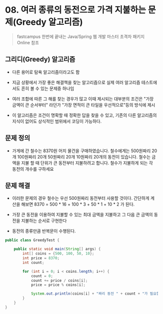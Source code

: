 # 08. 여러 종류의 동전으로 가격 지불하는 문제(Greedy 알고리즘)

> fastcampus 한번에 끝내는 Java/Spring 웹 개발 마스터 초격차 패키지 Online 참조

## 그리디(Greedy) 알고리즘

- 다른 용어로 탐욕 알고리즘이라고도 함

- 지금 상황에서 가장 좋은 해결책을 찾는 알고리즘으로 실제 여러 알고리즘 테스트에서도 흔히 볼 수 있는 문제중 하나임

- 여러 조합에 따른 그 해를 찾는 경우가 많고 이때 제시되는 대부분의 조건은 "가장 금액이 큰 순서부터" 라던가 "가장 면적이 큰 타일을 우선적으로"등의 방식에 제시

- 이 알고리즘은 조건이 명확할 때 정확한 답을 찾을 수 있고, 기존의 다른 알고리즘의 지식이 없어도 상식적인 범위에서 코딩이 가능하다.


## 문제 정의

- 가게에 간 철수는 8370원 어치 물건을 구매하였습니다. 철수에게는 500원짜리 20개 100원짜리 20개  50원짜리 20개 10원짜리 20개의 동전이 있습니다. 철수는 금액을 지불 할 때 단위가 큰 동전부터 지불하려고 합니다. 철수가 지불하게 되는 각 동전의 개수를 구하세요

## 문제 해결

- 이러한 문제의 경우 철수는 우선 500원짜리 동전부터 사용할 것이다. 간단하게 계산을 해보면 8370 = 500 * 16 + 100 * 3 + 50 * 1 + 10 * 2 가 된다.

- 가장 큰 동전을 이용하여 지불할 수 있는 최대 금액을 지불하고 그 다음 큰 금액의 동전을 지불하는 순서로 구현한다

- 동전의 종류만큼 반복문이 수행된다.

```java
public class GreedyTest {

    public static void main(String[] args) {
        int[] coins = {500, 100, 50, 10};
        int price = 8370;
        int count;

        for (int i = 0; i < coins.length; i++) {
            count = 0;
            count += price / coins[i];
            price = price % coins[i];

            System.out.println(coins[i] + "짜리 동전 " + count + "가 필요합니다.");
        }
    }
}
```
